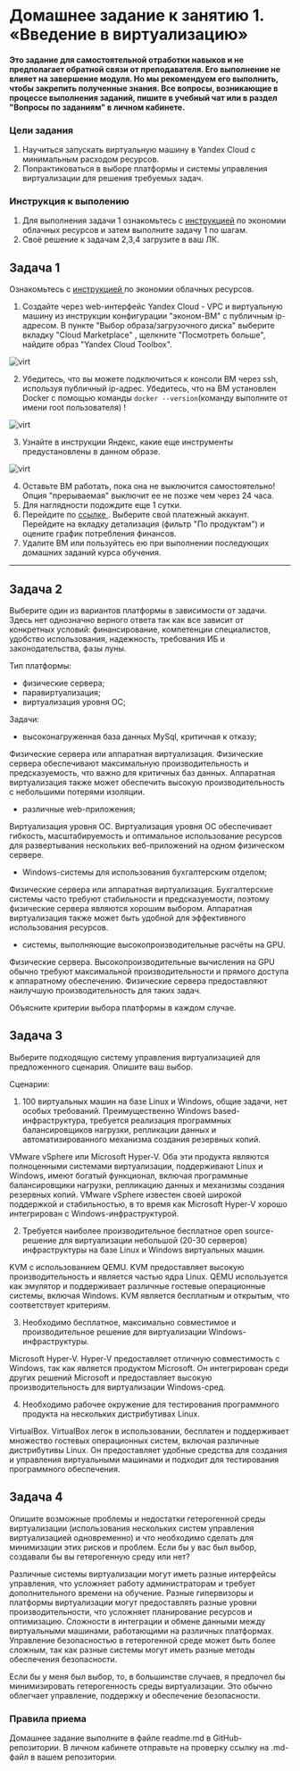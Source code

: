 
# Домашнее задание к занятию 1.  «Введение в виртуализацию»

#### Это задание для самостоятельной отработки навыков и не предполагает обратной связи от преподавателя. Его выполнение не влияет на завершение модуля. Но мы рекомендуем его выполнить, чтобы закрепить полученные знания.  Все вопросы, возникающие в процессе выполнения заданий, пишите в учебный чат или в раздел "Вопросы по заданиям" в личном кабинете.

### Цели задания
1. Научиться запускать виртуальную машину в Yandex Cloud с минимальным расходом ресурсов.
2. Попрактиковаться в выборе платформы  и системы управления виртуализации для решения требуемых задач.

### Инструкция к выполению

1. Для выполнения задачи 1 ознакомьтесь с [инструкцией](https://github.com/netology-code/devops-materials/blob/master/cloudwork.MD) по экономии облачных ресурсов и затем выполните задачу 1 по шагам.
2. Своё решение к задачам 2,3,4 загрузите  в ваш ЛК.
   
## Задача 1

Ознакомьтесь с [инструкцией ](https://github.com/netology-code/devops-materials/blob/master/cloudwork.MD) по экономии облачных ресурсов.


1. Создайте через web-интерфейс Yandex Cloud - VPC и виртуальную машину из инструкции конфигурации "эконом-ВМ" с публичным ip-адресом. В пункте "Выбор образа/загрузочного диска" выберите вкладку "Cloud Marketplace" , щелкните "Посмотреть больше", найдите образ "Yandex Cloud Toolbox".

![virt](https://github.com/gaming4funNel/virt-01-basics/blob/main/img/virt1.png)

2. Убедитесь, что вы можете подключиться к консоли ВМ через ssh, используя публичный ip-адрес. Убедитесь, что на ВМ установлен Docker с помощью команды ```docker --version```(команду выполните от имени root пользователя) !

![virt](https://github.com/gaming4funNel/virt-01-basics/blob/main/img/virt3.png)

3. Узнайте в инструкции Яндекс, какие еще инструменты предустановлены в данном образе.

![virt](https://github.com/gaming4funNel/virt-01-basics/blob/main/img/virt2.png)

4. Оставьте ВМ работать, пока она не выключится самостоятельно! Опция "прерываемая" выключит ее не позже чем через 24 часа. 
5. Для наглядности подождите еще 1 сутки.
6. Перейдите по [ссылке ](https://console.cloud.yandex.ru/billing?section=accounts). Выберите свой платежный аккаунт. Перейдите на вкладку детализация (фильтр "По продуктам") и оцените график потребления финансов.
7. Удалите ВМ или пользуйтесь ею при выполнении последующих домашних заданий курса обучения.

---


## Задача 2

Выберите один из вариантов платформы в зависимости от задачи. Здесь нет однозначно верного ответа так как все зависит от конкретных условий: финансирование, компетенции специалистов, удобство использования, надежность, требования ИБ и законодательства, фазы луны.

Тип платформы:

- физические сервера;
- паравиртуализация;
- виртуализация уровня ОС;

Задачи:

- высоконагруженная база данных MySql, критичная к отказу;

Физические сервера или аппаратная виртуализация.
Физические сервера обеспечивают максимальную производительность и предсказуемость, что важно для критичных баз данных. Аппаратная виртуализация также может обеспечить высокую производительность с небольшими потерями изоляции.

- различные web-приложения;

Виртуализация уровня ОС.
Виртуализация уровня ОС обеспечивает гибкость, масштабируемость и оптимальное использование ресурсов для развертывания нескольких веб-приложений на одном физическом сервере.

- Windows-системы для использования бухгалтерским отделом;

Физические сервера или аппаратная виртуализация.
Бухгалтерские системы часто требуют стабильности и предсказуемости, поэтому физические сервера являются хорошим выбором. Аппаратная виртуализация также может быть удобной для эффективного использования ресурсов.

- системы, выполняющие высокопроизводительные расчёты на GPU.

Физические сервера.
Высокопроизводительные вычисления на GPU обычно требуют максимальной производительности и прямого доступа к аппаратному обеспечению. Физические сервера предоставляют наилучшую производительность для таких задач.

Объясните критерии выбора платформы в каждом случае.

## Задача 3

Выберите подходящую систему управления виртуализацией для предложенного сценария. Опишите ваш выбор.

Сценарии:

1. 100 виртуальных машин на базе Linux и Windows, общие задачи, нет особых требований. Преимущественно Windows based-инфраструктура, требуется реализация программных балансировщиков нагрузки, репликации данных и автоматизированного механизма создания резервных копий.

VMware vSphere или Microsoft Hyper-V.
Оба эти продукта являются полноценными системами виртуализации, поддерживают Linux и Windows, имеют богатый функционал, включая программные балансировщики нагрузки, репликацию данных и механизмы создания резервных копий. VMware vSphere известен своей широкой поддержкой и стабильностью, в то время как Microsoft Hyper-V хорошо интегрирован с Windows-инфраструктурой.

2. Требуется наиболее производительное бесплатное open source-решение для виртуализации небольшой (20-30 серверов) инфраструктуры на базе Linux и Windows виртуальных машин.

KVM с использованием QEMU.
KVM предоставляет высокую производительность и является частью ядра Linux. QEMU используется как эмулятор и поддерживает различные гостевые операционные системы, включая Windows. KVM является бесплатным и открытым, что соответствует критериям.

3. Необходимо бесплатное, максимально совместимое и производительное решение для виртуализации Windows-инфраструктуры.

Microsoft Hyper-V.
Hyper-V предоставляет отличную совместимость с Windows, так как является продуктом Microsoft. Он интегрирован среди других решений Microsoft и предоставляет высокую производительность для виртуализации Windows-сред.

4. Необходимо рабочее окружение для тестирования программного продукта на нескольких дистрибутивах Linux.

VirtualBox.
VirtualBox легок в использовании, бесплатен и поддерживает множество гостевых операционных систем, включая различные дистрибутивы Linux. Он предоставляет удобные средства для создания и управления виртуальными машинами и подходит для тестирования программного обеспечения.

## Задача 4

Опишите возможные проблемы и недостатки гетерогенной среды виртуализации (использования нескольких систем управления виртуализацией одновременно) и что необходимо сделать для минимизации этих рисков и проблем. Если бы у вас был выбор, создавали бы вы гетерогенную среду или нет?

Различные системы виртуализации могут иметь разные интерфейсы управления, что усложняет работу администраторам и требует дополнительного времени на обучение.
Разные гипервизоры и платформы виртуализации могут предоставлять разные уровни производительности, что усложняет планирование ресурсов и оптимизацию.
Сложности в интеграции и обмене данными между виртуальными машинами, работающими на различных платформах.
Управление безопасностью в гетерогенной среде может быть более сложным, так как разные системы могут иметь разные методы обеспечения безопасности.

Если бы у меня был выбор, то, в большинстве случаев, я предпочел бы минимизировать гетерогенность среды виртуализации. Это обычно облегчает управление, поддержку и обеспечение безопасности. 

### Правила приема

Домашнее задание выполните в файле readme.md в GitHub-репозитории. В личном кабинете отправьте на проверку ссылку на .md-файл в вашем репозитории.
